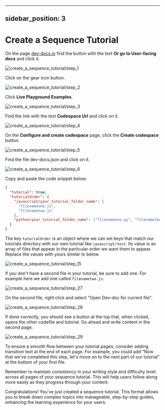

  ---
sidebar_position: 3
---

# Create a Sequence Tutorial

On the page [dev-docs.io](https://dev-docs.io/dash) find the button with the text **Or go to User-facing docs** and click it.

![create_a_sequence_tutorial/step_1](/img/create_a_sequence_tutorial/step_1.png)

Click on the gear icon button.

![create_a_sequence_tutorial/step_2](/img/create_a_sequence_tutorial/step_2.png)

Click **Live Playground Examples**.

![create_a_sequence_tutorial/step_3](/img/create_a_sequence_tutorial/step_3.png)

Find the link with the text **Codespace Url** and click on it.

![create_a_sequence_tutorial/step_4](/img/create_a_sequence_tutorial/step_4.png)

On the **Configure and create codespace** page, click the **Create codespace** button.

![create_a_sequence_tutorial/step_5](/img/create_a_sequence_tutorial/step_5.png)

Find the file dev-docs.json and click on it.

![create_a_sequence_tutorial/step_6](/img/create_a_sequence_tutorial/step_6.png)

Copy and paste the code snippet below:

```json
{
  "tutorial": true,
  "tutorialOrder": {
    "javascript/your_tutorial_folder_name": [
      "filenameone.js",
      "filenametwo.js"
    ],
    "python/your_tutorial_folder_name": ["filenameone.py", "filenametwo.py"]
  }
}
```

The key `tutorialOrder` is an object where we can set keys that match our tutorials directory with our own tutorial like `javascript/test`.  Its value is an array of files that appear in the particular order we want them to appear.  Replace the values with yours similar to below.

![create_a_sequence_tutorial/step_15](/img/create_a_sequence_tutorial/step_15.png)

If you don't have a second file in your tutorial, be sure to add one. For example here we add one called `filenametwo.js`.

![create_a_sequence_tutorial/step_27](/img/create_a_sequence_tutorial/step_27.png)

On the second file, right click and select "Open Dev-doc for current file".

![create_a_sequence_tutorial/step_28](/img/create_a_sequence_tutorial/step_28.png)

If done correctly, you should see a button at the top that, when clicked, opens the other codefile and tutorial. Go ahead and write content in the second page.

![create_a_sequence_tutorial/step_29](/img/create_a_sequence_tutorial/step_29.png)

To ensure a smooth flow between your tutorial pages, consider adding transition text at the end of each page. For example, you could add "Now that we've completed this step, let's move on to the next part of our tutorial" at the bottom of your first file.

Remember to maintain consistency in your writing style and difficulty level across all pages of your sequence tutorial. This will help users follow along more easily as they progress through your content.

Congratulations! You've just created a sequence tutorial. This format allows you to break down complex topics into manageable, step-by-step guides, enhancing the learning experience for your users.

  